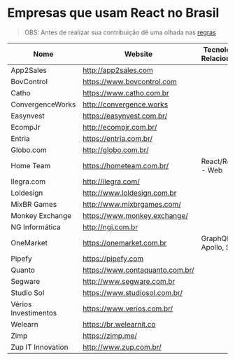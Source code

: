 # Empresas que usam React no Brasil

> OBS: Antes de realizar sua contribuição dê uma olhada nas [regras](https://github.com/react-brasil/empresas-que-usam-react-no-brasil/blob/master/CONTRIBUTING.md)

Nome | Website | Tecnologias Relacionadas
------------ | ------- | ------------
App2Sales | http://app2sales.com |
BovControl | https://www.bovcontrol.com |
Catho   | https://www.catho.com.br |
ConvergenceWorks | http://convergence.works |
Easynvest | https://easynvest.com.br/ |
EcompJr | http://ecompjr.com.br/ |
Entria | https://entria.com.br/ |
Globo.com | http://globo.com.br/ |
Home Team | https://hometeam.com.br/ | React/Redux - Web
Ilegra.com | http://ilegra.com/ |
Loldesign | http://www.loldesign.com.br |
MixBR Games | http://www.mixbrgames.com/ | 
Monkey Exchange | https://www.monkey.exchange/ |
NG Informática | http://ngi.com.br |
OneMarket | https://onemarket.com.br | GraphQL, Apollo, Saga
Pipefy | https://pipefy.com |
Quanto | https://www.contaquanto.com.br/ |
Segware | http://www.segware.com.br |
Studio Sol | https://www.studiosol.com.br/ |
Vérios Investimentos | https://www.verios.com.br/ |
Welearn | https://br.welearnit.co |
Zimp | https://zimp.me/ |
Zup IT Innovation | http://www.zup.com.br/ |
